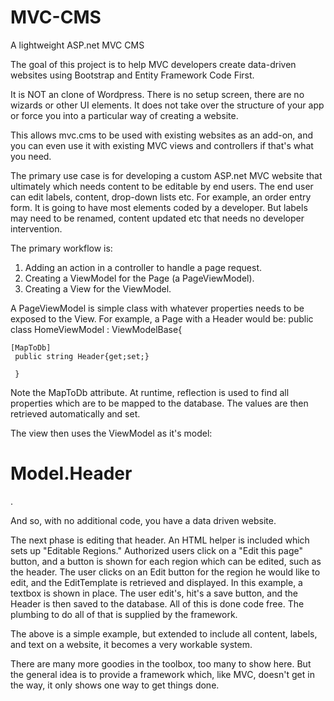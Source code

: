 MVC-CMS
=======

A lightweight ASP.net MVC CMS

The goal of this project is to help MVC developers create data-driven websites using Bootstrap and Entity Framework Code First.

It is NOT an clone of Wordpress. There is no setup screen, there are no wizards or other UI elements. It does not take over the structure of your app or force you into a particular way of creating a website.

This allows mvc.cms to be used with existing websites as an add-on, and you can even use it with existing MVC views and controllers if that's what you need.

The primary use case is for developing a custom ASP.net MVC website that ultimately which needs content to be editable by end users. The end user can edit labels, content, drop-down lists etc. For example, an order entry form. It is going to have most elements coded by a developer. But labels may need to be renamed, content updated etc that needs no developer intervention.

The primary workflow is:
1. Adding an action in a controller to handle a page request.
2. Creating a ViewModel for the Page (a PageViewModel).
3. Creating a View for the ViewModel.

A PageViewModel is simple class with whatever properties needs to be exposed to the View. For example, a Page with a Header would be:
     public class HomeViewModel : ViewModelBase{

    [MapToDb]
     public string Header{get;set;}

     }


Note the MapToDb attribute. At runtime, reflection is used to find all properties which are to be mapped to the database. The values are then retrieved automatically and set.

The view then uses the ViewModel as it's model:
   
   <h1>Model.Header</h1>.


And so, with no additional code, you have a data driven website.

The next phase is editing that header. An HTML helper is included which sets up "Editable Regions." Authorized users click on a "Edit this page" button, and a button is shown for each region which can be edited, such as the header. The user clicks on an Edit button for the region he would like to edit, and the EditTemplate is retrieved and displayed. In this example, a textbox is shown in place. The user edit's, hit's a save button, and the Header is then saved to the database. All of this is done code free. The plumbing to do all of that is supplied by the framework.

The above is a simple example, but extended to include all content, labels, and text on a website, it becomes a very workable system.

There are many more goodies in the toolbox, too many to show here. But the general idea is to provide a framework which, like MVC, doesn't get in the way, it only shows one way to get things done.
